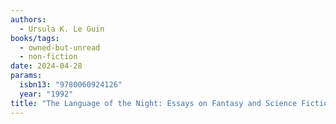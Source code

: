 ```yaml
---
authors:
  - Ursula K. Le Guin
books/tags:
  - owned-but-unread
  - non-fiction
date: 2024-04-28
params:
  isbn13: "9780060924126"
  year: "1992"
title: "The Language of the Night: Essays on Fantasy and Science Fiction "
---
```


<!--more-->